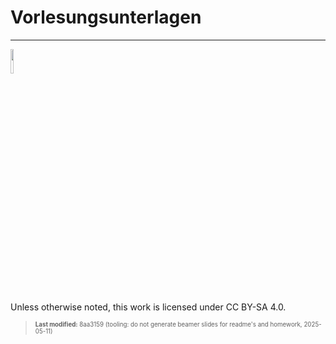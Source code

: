 # Vorlesungsunterlagen

------------------------------------------------------------------------

<img src="https://licensebuttons.net/l/by-sa/4.0/88x31.png" width="10%">

Unless otherwise noted, this work is licensed under CC BY-SA 4.0.

<blockquote><p><sup><sub><strong>Last modified:</strong> 8aa3159 (tooling: do not generate beamer slides for readme's and homework, 2025-05-11)<br></sub></sup></p></blockquote>

